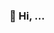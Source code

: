 ### 👋 Hi, ...

<!--
**Azza3bdullah/Azza3bdullah** is a ✨ _special_ ✨ repository because its `README.md` (this file) appears on your GitHub profile.

Here are some ideas to get you started:

- 👋 Hi, I'm Azza
- 👀 I'm interested in AIED
- 🔭 I’m currently working on Research 
- 🌱 I’m currently learning AIED
- 👯 I’m looking to collaborate on AI Researchers 
- 🤔 I’m looking for help with AI Community 
- 💬 Ask me about AIED
- 📫 How to reach me: on e-mail
- 😄 Pronouns: (She)
- ⚡ Fun fact: Research & innovation
-->
